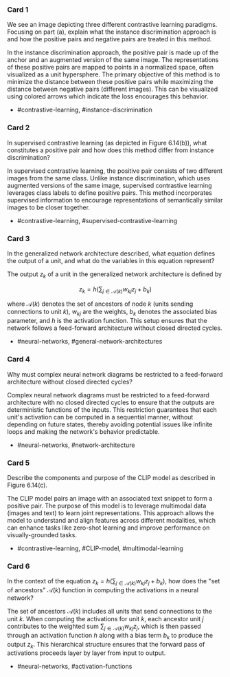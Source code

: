 ### Card 1
We see an image depicting three different contrastive learning paradigms. Focusing on part (a), explain what the instance discrimination approach is and how the positive pairs and negative pairs are treated in this method.

In the instance discrimination approach, the positive pair is made up of the anchor and an augmented version of the same image. The representations of these positive pairs are mapped to points in a normalized space, often visualized as a unit hypersphere. The primary objective of this method is to minimize the distance between these positive pairs while maximizing the distance between negative pairs (different images). This can be visualized using colored arrows which indicate the loss encourages this behavior.

- #contrastive-learning, #instance-discrimination

### Card 2
In supervised contrastive learning (as depicted in Figure 6.14(b)), what constitutes a positive pair and how does this method differ from instance discrimination?

In supervised contrastive learning, the positive pair consists of two different images from the same class. Unlike instance discrimination, which uses augmented versions of the same image, supervised contrastive learning leverages class labels to define positive pairs. This method incorporates supervised information to encourage representations of semantically similar images to be closer together.

- #contrastive-learning, #supervised-contrastive-learning

### Card 3
In the generalized network architecture described, what equation defines the output of a unit, and what do the variables in this equation represent?

The output $z_{k}$ of a unit in the generalized network architecture is defined by

$$
z_{k}=h\left(\sum_{j \in \mathcal{A}(k)} w_{k j} z_{j}+b_{k}\right)
$$

where $\mathcal{A}(k)$ denotes the set of ancestors of node $k$ (units sending connections to unit $k$), $w_{k j}$ are the weights, $b_{k}$ denotes the associated bias parameter, and $h$ is the activation function. This setup ensures that the network follows a feed-forward architecture without closed directed cycles.

- #neural-networks, #general-network-architectures

### Card 4
Why must complex neural network diagrams be restricted to a feed-forward architecture without closed directed cycles?

Complex neural network diagrams must be restricted to a feed-forward architecture with no closed directed cycles to ensure that the outputs are deterministic functions of the inputs. This restriction guarantees that each unit's activation can be computed in a sequential manner, without depending on future states, thereby avoiding potential issues like infinite loops and making the network's behavior predictable.

- #neural-networks, #network-architecture

### Card 5
Describe the components and purpose of the CLIP model as described in Figure 6.14(c).

The CLIP model pairs an image with an associated text snippet to form a positive pair. The purpose of this model is to leverage multimodal data (images and text) to learn joint representations. This approach allows the model to understand and align features across different modalities, which can enhance tasks like zero-shot learning and improve performance on visually-grounded tasks.

- #contrastive-learning, #CLIP-model, #multimodal-learning

### Card 6
In the context of the equation $z_{k}=h\left(\sum_{j \in \mathcal{A}(k)} w_{k j} z_{j}+b_{k}\right)$, how does the "set of ancestors" $\mathcal{A}(k)$ function in computing the activations in a neural network?

The set of ancestors $\mathcal{A}(k)$ includes all units that send connections to the unit $k$. When computing the activations for unit $k$, each ancestor unit $j$ contributes to the weighted sum $\sum_{j \in \mathcal{A}(k)} w_{k j} z_{j}$, which is then passed through an activation function $h$ along with a bias term $b_{k}$ to produce the output $z_{k}$. This hierarchical structure ensures that the forward pass of activations proceeds layer by layer from input to output.

- #neural-networks, #activation-functions